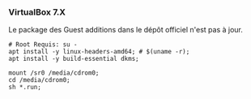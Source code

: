 ### VirtualBox 7.X
Le package des Guest additions dans le dépôt officiel n'est pas à jour.

```
# Root Requis: su -
apt install -y linux-headers-amd64; # $(uname -r);
apt install -y build-essential dkms;

mount /sr0 /media/cdrom0;
cd /media/cdrom0;
sh *.run;
```



